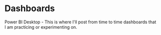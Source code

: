 # Dashboards
Power BI Desktop -
This is where I'll post from time to time dashboards that I am practicing or experimenting on.
